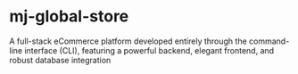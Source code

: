 # mj-global-store
A full-stack eCommerce platform developed entirely through the command-line interface (CLI), featuring a powerful backend, elegant frontend, and robust database integration
